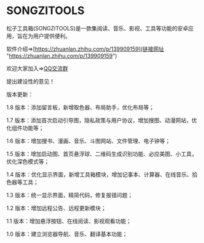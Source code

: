 # SONGZITOOLS
松子工具箱(SONGZITOOLS)是一款集阅读、音乐、影视、工具等功能的安卓应用，旨在为用户提供便利。

软件介绍=>[https://zhuanlan.zhihu.com/p/139909159](链接网址 "https://zhuanlan.zhihu.com/p/139909159")

欢迎大家加入=>[QQ交流群](链接网址 "https://jq.qq.com/?_wv=1027&k=5KYuhQa")

提出建设性的意见！

版本更新：

1.8 版本：添加留言板，新增取色器、布局助手，优化布局等；

1.7 版本：添加首次启动引导图，隐私政策与用户协议，增加搜图、动漫网站，优化组件功能等；

1.6 版本：增加搜书、漫画、音乐、斗图网站、文件管理、电子钟等；

1.5 版本：增加启动图、首页悬浮球、二维码生成识别功能、必应美图、小工具，优化深色模式等；

1.4 版本：优化显示界面，新增工具箱模块，增加记事本、计算器、在线音乐、拾色器等工具；

1.3 版本：统一显示界面，精简代码，修复报错问题；

1.2 版本：增加远程公告、远程更新模块；

1.1 版本：增加悬浮按钮、在线阅读、影视观看功能；

1.0 版本：建立浏览器导航、音乐、翻译基本功能；


